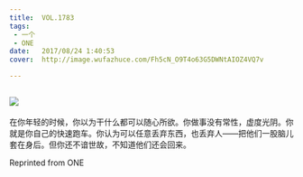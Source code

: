 ```yaml
---
title:	VOL.1783
tags:
 - 一个
 - ONE
date:	2017/08/24 1:40:53
cover:	http://image.wufazhuce.com/Fh5cN_O9T4o63G5DWNtAIOZ4VQ7v

---
```

![](http://image.wufazhuce.com/Fh5cN_O9T4o63G5DWNtAIOZ4VQ7v)
---

在你年轻的时候，你以为干什么都可以随心所欲。你做事没有常性，虚度光阴。你就是你自己的快速跑车。你认为可以任意丢弃东西，也丢弃人——把他们一股脑儿套在身后。但你还不谙世故，不知道他们还会回来。
 
Reprinted from ONE

